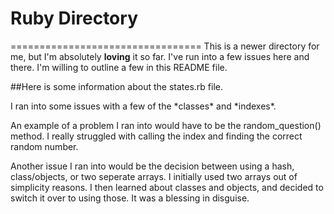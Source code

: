 # Ruby Directory
=================================
This is a newer directory for me, but I'm absolutely <b>loving</b> it so far. I've run into a few issues here and there. I'm willing to outline a few in this README file.

##Here is some information about the states.rb file.
<p> I ran into some issues with a few of the *classes* and *indexes*.</p>
<p> An example of a problem I ran into would have to be the random_question() method. I really struggled with calling the index and finding the correct random number.</p>
<p> Another issue I ran into would be the decision between using a hash, class/objects, or two seperate arrays. I initially used two arrays out of simplicity reasons. I then learned about classes and objects, and decided to switch it over to using those. It was a blessing in disguise.</p>

